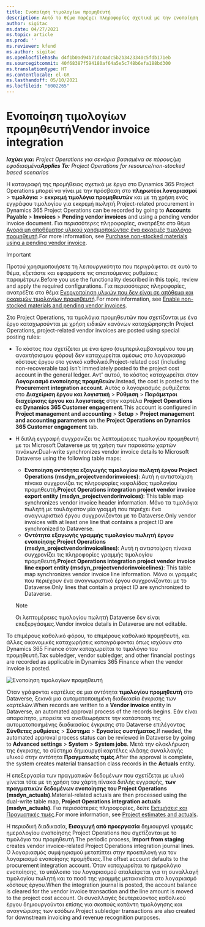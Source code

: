 ```yaml
---
title: Ενοποίηση τιμολογίων προμηθευτή
description: Αυτό το θέμα παρέχει πληροφορίες σχετικά με την ενοποίηση τιμολογίου προμηθευτή στο Project Operations.
author: sigitac
ms.date: 04/27/2021
ms.topic: article
ms.prod: ''
ms.reviewer: kfend
ms.author: sigitac
ms.openlocfilehash: d4f1b0ad94b71dc4adc5b2b3423340c5fdb171eb
ms.sourcegitcommit: 40f68387f594180af64a5e5c748b6efa188bd300
ms.translationtype: HT
ms.contentlocale: el-GR
ms.lasthandoff: 05/10/2021
ms.locfileid: "6002265"
---
```

# <a name="vendor-invoice-integration"></a><span data-ttu-id="5d803-103">Ενοποίηση τιμολογίων προμηθευτή</span><span class="sxs-lookup"><span data-stu-id="5d803-103">Vendor invoice integration</span></span>

<span data-ttu-id="5d803-104">_**Ισχύει για:** Project Operations για σενάρια βασισμένα σε πόρους/μη εφοδιασμένα_</span><span class="sxs-lookup"><span data-stu-id="5d803-104">_**Applies To:** Project Operations for resource/non-stocked based scenarios_</span></span>

<span data-ttu-id="5d803-105">Η καταγραφή της προμήθειας σχετικά με έργα στο Dynamics 365 Project Operations μπορεί να γίνει με την πρόσβαση στο **πληρωτέοι λογαριασμοί** > **τιμολόγια** > **εκκρεμή τιμολόγια προμηθευτών** και με τη χρήση ενός εγγράφου τιμολογίου για εκκρεμή πωλητή.</span><span class="sxs-lookup"><span data-stu-id="5d803-105">Project-related procurement in Dynamics 365 Project Operations can be recorded by going to **Accounts Payable** > **Invoices** > **Pending vendor invoices** and using a pending vendor invoice document.</span></span> <span data-ttu-id="5d803-106">Για περισσότερες πληροφορίες, ανατρέξτε στο θέμα [Αγορά μη αποθέματος υλικού χρησιμοποιώντας ένα εκκρεμές τιμολόγιο προμηθευτή](../procurement/pending-vendor-invoices.md).</span><span class="sxs-lookup"><span data-stu-id="5d803-106">For more information, see [Purchase non-stocked materials using a pending vendor invoice](../procurement/pending-vendor-invoices.md).</span></span>

> [!IMPORTANT]
> <span data-ttu-id="5d803-107">Προτού χρησιμοποιήσετε τη λειτουργικότητα που περιγράφεται σε αυτό το θέμα, εξετάστε και εφαρμόστε τις απαιτούμενες ρυθμίσεις παραμέτρων.</span><span class="sxs-lookup"><span data-stu-id="5d803-107">Before you use the functionality described in this topic, review and apply the required configurations.</span></span> <span data-ttu-id="5d803-108">Για περισσότερες πληροφορίες, ανατρέξτε στο θέμα [Ενεργοποίηση υλικών που δεν είναι σε απόθεμα και εκκρεμών τιμολογίων προμηθευτή](../procurement/configure-materials-nonstocked.md).</span><span class="sxs-lookup"><span data-stu-id="5d803-108">For more information, see [Enable non-stocked materials and pending vendor invoices](../procurement/configure-materials-nonstocked.md).</span></span>

<span data-ttu-id="5d803-109">Στο Project Operations, τα τιμολόγια προμηθευτών που σχετίζονται με ένα έργο καταχωρούνται με χρήση ειδικών κανόνων καταχώρησης:</span><span class="sxs-lookup"><span data-stu-id="5d803-109">In Project Operations, project-related vendor invoices are posted using special posting rules:</span></span>

- <span data-ttu-id="5d803-110">Το κόστος που σχετίζεται με ένα έργο (συμπεριλαμβανομένου του μη ανακτήσισιμου φόρου) δεν καταχωρείται αμέσως στο λογαριασμό κόστους έργου στο γενικό καθολικό.</span><span class="sxs-lookup"><span data-stu-id="5d803-110">Project-related cost (including non-recoverable tax) isn't immediately posted to the project cost account in the general ledger.</span></span> <span data-ttu-id="5d803-111">Αντ' αυτού, το κόστος καταχωρείται στον **Λογαριασμό ενοποίησης προμηθειών**.</span><span class="sxs-lookup"><span data-stu-id="5d803-111">Instead, the cost is posted to the **Procurement integration account**.</span></span> <span data-ttu-id="5d803-112">Αυτός ο λογαριασμός ρυθμίζεται στο **Διαχείριση έργου και λογιστική** > **Ρύθμιση** > **Παράμετροι διαχείρισης έργου και λογιστικής** στην καρτέλα **Project Operations σε Dynamics 365 Customer engagement**.</span><span class="sxs-lookup"><span data-stu-id="5d803-112">This account is configured in **Project management and accounting** > **Setup** > **Project management and accounting parameters** on the **Project Operations on Dynamics 365 Customer engagement** tab.</span></span>
- <span data-ttu-id="5d803-113">Η διπλή εγγραφή συγχρονίζει τις λεπτομέρειες τιμολογίου προμηθευτή με τοι Microsoft Dataverse με τη χρήση των παρακάτω χαρτών πινάκων:</span><span class="sxs-lookup"><span data-stu-id="5d803-113">Dual-write synchronizes vendor invoice details to Microsoft Dataverse using the following table maps:</span></span>

     - <span data-ttu-id="5d803-114">**Ενοποίηση οντότητα εξαγωγής τιμολογίου πωλητή έργου Project Operations (msdyn_projectvendorinvoices)**: Αυτή η αντιστοίχιση πίνακα συγχρονίζει τις πληροφορίες κεφαλίδας τιμολογίου προμηθευτή.</span><span class="sxs-lookup"><span data-stu-id="5d803-114">**Project Operations integration project vendor invoice export entity (msdyn_projectvendorinvoices)**: This table map synchronizes vendor invoice header information.</span></span> <span data-ttu-id="5d803-115">Μόνο τα τιμολόγια πωλητή με τουλάχιστον μία γραμμή που περιέχει ένα αναγνωριστικό έργου συγχρονίζονται με το Dataverse.</span><span class="sxs-lookup"><span data-stu-id="5d803-115">Only vendor invoices with at least one line that contains a project ID are synchronized to Dataverse.</span></span>
     - <span data-ttu-id="5d803-116">**Οντότητα εξαγωγής γραμμής τιμολογίου πωλητή έργου ενοποίησης Project Operations (msdyn_projectvendorinvoicelines)**: Αυτή η αντιστοίχιση πίνακα συγχρονίζει τις πληροφορίες γραμμής τιμολογίου προμηθευτή.</span><span class="sxs-lookup"><span data-stu-id="5d803-116">**Project Operations integration project vendor invoice line export entity (msdyn_projectvendorinvoicelines)**: This table map synchronizes vendor invoice line information.</span></span> <span data-ttu-id="5d803-117">Μόνο οι γραμμές που περιέχουν ένα αναγνωριστικό έργου συγχρονίζονται με το Dataverse.</span><span class="sxs-lookup"><span data-stu-id="5d803-117">Only lines that contain a project ID are synchronized to Dataverse.</span></span>

     > [!NOTE]
     > <span data-ttu-id="5d803-118">Οι λεπτομέρειες τιμολογίου πωλητή Dataverse δεν είναι επεξεργάσιμες.</span><span class="sxs-lookup"><span data-stu-id="5d803-118">Vendor invoice details in Dataverse are not editable.</span></span>

<span data-ttu-id="5d803-119">Το επιμέρους καθολικό φόρου, το επιμέρους καθολικό προμηθευτή, και άλλες οικονομικές καταχωρήσεις καταγράφονται όπως ισχύουν στο Dynamics 365 Finance όταν καταχωρείται το τιμολόγιο του προμηθευτή.</span><span class="sxs-lookup"><span data-stu-id="5d803-119">Tax subledger, vendor subledger, and other financial postings are recorded as applicable in Dynamics 365 Finance when the vendor invoice is posted.</span></span>

![Ενοποίηση τιμολογίων προμηθευτή](media/DW7VendorInvoice.png)

<span data-ttu-id="5d803-121">Όταν γράφονται καρτέλες σε μια οντότητα **τιμολογίου προμηθευτή** στο Dataverse, ξεκινά μια αυτοματοποιημένη διαδικασία έγκρισης των καρτελών.</span><span class="sxs-lookup"><span data-stu-id="5d803-121">When records are written to a **Vendor invoice** entity in Dataverse, an automated approval process of the records begins.</span></span> <span data-ttu-id="5d803-122">Εάν είναι απαραίτητο, μπορείτε να αναθεωρήσετε την κατάσταση της αυτοματοποιημένης διαδικασίας έγκρισης στο Dataverse επιλέγοντας **Σύνθετες ρυθμίσεις** > **Σύστημα** > **Εργασίες συστήματος**.</span><span class="sxs-lookup"><span data-stu-id="5d803-122">If needed, the automated approval process status can be reviewed in Dataverse by going to **Advanced settings** > **System** > **System jobs**.</span></span> <span data-ttu-id="5d803-123">Μετά την ολοκλήρωση της έγκρισης, το σύστημα δημιουργεί καρτέλες κλάσης συναλλαγής υλικού στην οντότητα **Πραγματικές τιμές**.</span><span class="sxs-lookup"><span data-stu-id="5d803-123">After the approval is complete, the system creates material transaction class records in the **Actuals** entity.</span></span>

<span data-ttu-id="5d803-124">Η επεξεργασία των πραγματικών δεδομένων που σχετίζεται με υλικό γίνεται τότε με τη χρήση του χάρτη πίνακα διπλής εγγραφής, **των πραγματικών δεδομένων ενοποίησης του Project Operations (msdyn_actuals)**.</span><span class="sxs-lookup"><span data-stu-id="5d803-124">Material-related actuals are then processed using the dual-write table map, **Project Operations integration actuals (msdyn_actuals)**.</span></span> <span data-ttu-id="5d803-125">Για περισσότερες πληροφορίες, δείτε [Εκτιμήσεις και Πραγματικές τιμές](resource-dual-write-estimates-actuals.md).</span><span class="sxs-lookup"><span data-stu-id="5d803-125">For more information, see [Project estimates and actuals](resource-dual-write-estimates-actuals.md).</span></span>

<span data-ttu-id="5d803-126">Η περιοδική διαδικασία, **Εισαγωγή από προεργασία** δημιουργεί γραμμές ημερολογίου ενοποίησης Project Operations που σχετίζονται με το τιμολόγιο του προμηθευτή.</span><span class="sxs-lookup"><span data-stu-id="5d803-126">The periodic process, **Import from staging** creates vendor invoice-related Project Operations integration journal lines.</span></span> <span data-ttu-id="5d803-127">Ο λογαριασμός συμψηφισμού μεταπίπτει στην προεπιλογή για τον λογαριασμό ενοποίησης προμήθειας.</span><span class="sxs-lookup"><span data-stu-id="5d803-127">The offset account defaults to the procurement integration account.</span></span> <span data-ttu-id="5d803-128">Όταν καταχωρείται το ημερολόγιο ενοποίησης, το υπόλοιπο του λογαριασμού απαλείφεται για τη συναλλαγή τιμολογίου πωλητή και το ποσό της γραμμής μετακινείται στο λογαριασμό κόστους έργου.</span><span class="sxs-lookup"><span data-stu-id="5d803-128">When the integration journal is posted, the account balance is cleared for the vendor invoice transaction and the line amount is moved to the project cost account.</span></span> <span data-ttu-id="5d803-129">Οι συναλλαγές δευτερεύοντος καθολικού έργου δημιουργούνται επίσης για σκοπούς κατάντη τιμολόγησης και αναγνώρισης των εσόδων.</span><span class="sxs-lookup"><span data-stu-id="5d803-129">Project subledger transactions are also created for downstream invoicing and revenue recognition purposes.</span></span>
